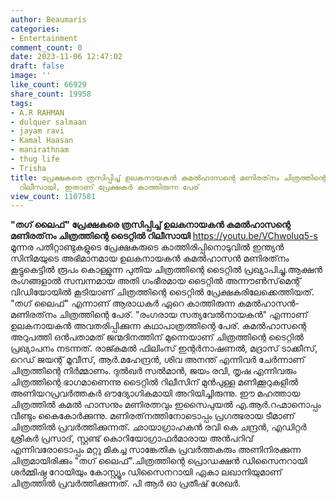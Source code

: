 ```yaml
---
author: Beaumaris
categories:
- Entertainment
comment_count: 0
date: 2023-11-06 12:47:02
draft: false
image: ''
like_count: 66929
share_count: 19958
tags:
- A.R RAHMAN
- dulquer salmaan
- jayam ravi
- Kamal Haasan
- manirathnam
- thug life
- Trisha
title: പ്രേക്ഷകരെ ത്രസിപ്പിച്ച് ഉലകനായകൻ കമൽഹാസന്റെ മണിരത്‌നം ചിത്രത്തിന്റെ ടൈറ്റിൽ
  റിലീസായി, ഇതാണ് പ്രേക്ഷകർ കാത്തിരുന്ന പേര്
view_count: 1107581
---
```


**"തഗ് ലൈഫ്" പ്രേക്ഷകരെ ത്രസിപ്പിച്ച് ഉലകനായകൻ കമൽഹാസന്റെ മണിരത്‌നം ചിത്രത്തിന്റെ ടൈറ്റിൽ റിലീസായി** https://youtu.be/VChwoluq5-s മൂന്നര പതിറ്റാണ്ടുകളുടെ പ്രേക്ഷകരുടെ കാത്തിരിപ്പിനൊടുവിൽ ഇന്ത്യൻ സിനിമയുടെ അഭിമാനമായ ഉലകനായകൻ കമൽഹാസൻ മണിരത്‌നം കൂട്ടുകെട്ടിൽ രൂപം കൊള്ളുന്ന പുതിയ ചിത്രത്തിന്റെ ടൈറ്റിൽ പ്രഖ്യാപിച്ചു.ആക്ഷൻ രംഗങ്ങളാൽ സമ്പന്നമായ അതി ഗംഭീരമായ ടൈറ്റിൽ അന്നൗൺസ്‌മെന്റ് വിഡിയോയിൽ കൂടിയാണ് ചിത്രത്തിന്റെ ടൈറ്റിൽ പ്രേക്ഷകരിലേക്കെത്തിയത്. "തഗ് ലൈഫ്" എന്നാണ് ആരാധകർ ഏറെ കാത്തിരുന്ന കമൽഹാസൻ- മണിരത്‌നം ചിത്രത്തിന്റെ പേര്. "രംഗരായ സത്യവേൽനായകൻ" എന്നാണ് ഉലകനായകൻ അവതരിപ്പിക്കുന്ന കഥാപാത്രത്തിന്റെ പേര്. കമൽഹാസന്റെ അറുപത്തി ഒൻപതാമത് ജന്മദിനത്തിന് മുന്നെയാണ് ചിത്രത്തിന്റെ ടൈറ്റിൽ പ്രഖ്യാപനം നടന്നത്. രാജ്കമൽ ഫിലിംസ് ഇന്റർനാഷണൽ, മദ്രാസ് ടാക്കീസ്, റെഡ് ജയന്റ് മൂവീസ്, ആർ.മഹേന്ദ്രൻ, ശിവ അനന്ത് എന്നിവർ ചേർന്നാണ് ചിത്രത്തിന്റെ നിർമ്മാണം. ദുൽഖർ സൽമാൻ, ജയം രവി, തൃഷ എന്നിവരും ചിത്രത്തിന്റെ ഭാഗമാണെന്നു ടൈറ്റിൽ റിലീസിന് മുൻപുള്ള മണിക്കൂറുകളിൽ അണിയറപ്രവർത്തകർ ഔദ്യോഗികമായി അറിയിച്ചിരുന്നു. ഈ മഹത്തായ ചിത്രത്തിൽ കമൽ ഹാസനും മണിരത്നവും ഇസൈപുയൽ എ.ആർ.റഹ്മാനൊപ്പം വീണ്ടും കൈകോർക്കുന്നു. മണിരത്‌നത്തിനോടൊപ്പം പ്രഗത്ഭരായ ടീമാണ് ചിത്രത്തിൽ പ്രവർത്തിക്കുന്നത്. ഛായാഗ്രാഹകൻ രവി കെ ചന്ദ്രൻ, എഡിറ്റർ ശ്രീകർ പ്രസാദ്, സ്റ്റണ്ട് കൊറിയോഗ്രാഫർമാരായ അൻപറിവ് എന്നിവരോടൊപ്പം മറ്റു മികച്ച സാങ്കേതിക പ്രവർത്തകരും അണിനിരക്കുന്ന ചിത്രമായിരിക്കും "തഗ് ലൈഫ്".ചിത്രത്തിന്റെ പ്രൊഡക്ഷൻ ഡിസൈനറായി ശർമ്മിഷ്ഠ റോയിയും കോസ്റ്റ്യൂം ഡിസൈനറായി ഏകാ ലഖാനിയുമാണ് ചിത്രത്തിൽ പ്രവർത്തിക്കുന്നത്. പി ആർ ഓ പ്രതീഷ് ശേഖർ.